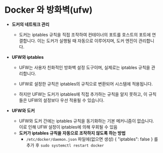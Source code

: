 # Docker 와 방화벽(ufw)

- **도커의 네트워크 관리**
  - 도커는 iptables 규칙을 직접 조작하여 컨테이너의 포트를 호스트의 포트에 연결합니다. 이는 도커가 실행될 때 자동으로 이루어지며, 도커 엔진이 관리합니다.
- **UFW와 iptables**

  - UFW는 사용자 친화적인 방화벽 설정 도구이며, 실제로는 iptables 규칙을 관리합니다.

  - UFW로 설정한 규칙은 iptables의 규칙으로 변환되어 시스템에 적용됩니다.

  - 하지만 UFW는 도커가 iptables에 직접 추가하는 규칙을 알지 못하고, 이 규칙들은 UFW의 설정보다 우선 적용될 수 있습니다.
- **UFW와 도커**

  -  UFW와 도커 간에는 iptables 규칙을 동기화하는 기본 메커니즘이 없습니다. 이로 인해 UFW 설정이 iptables에 의해 우회될 수 있음
  -  **도커가 iptables 규칙을 자동으로 조작하지 않도록 하는 방법** 
     -  `/etc/docker/daemon.json` 파일에(없으면 생성)  { "iptables": false } 를 추가 후 `sudo systemctl restart docker`

